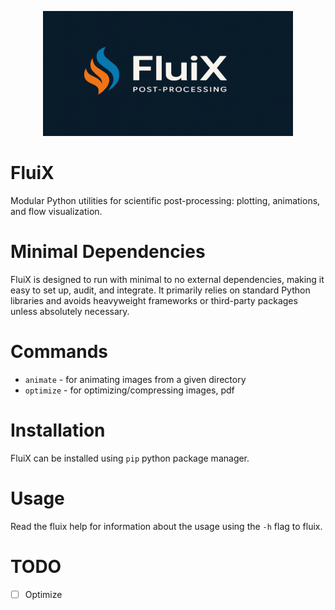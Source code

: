 <p align="center">
  <img src="fluix/assets/fluix-logo-2-final.png" alt="FluiX logo" width="400"/>
</p>

# FluiX
Modular Python utilities for scientific post-processing: plotting, animations, and flow visualization.

# Minimal Dependencies

FluiX is designed to run with minimal to no external dependencies, making it easy to set up, audit, and integrate. It primarily relies on standard Python libraries and avoids heavyweight frameworks or third-party packages unless absolutely necessary.

# Commands

* `animate` - for animating images from a given directory
* `optimize` - for optimizing/compressing images, pdf

# Installation

FluiX can be installed using `pip` python package manager.

# Usage

Read the fluix help for information about the usage using the `-h` flag to fluix.

# TODO

- [ ] Optimize
